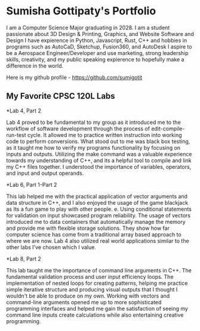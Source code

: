 
# Sumisha Gottipaty's Portfolio

I am a Computer Science Major graduating in 2028. I am a student passionate about 3D Design & Printing, Graphics, and Website Software and Design
I have expierence in Python, Javascript, Rust, C++ and hobbies in programs such as AutoCaD, Sketchup, Fusion360, and AutoDesk
I aspire to be a Aerospace Engineer/Developer and use marketing, strong leadership skills, creativity, and my public speaking expierence to hopefully make a difference in the world. 

Here is my github profile - https://github.com/sumigotit 

## My Favorite CPSC 120L Labs

*Lab 4, Part 2

Lab 4 proved to be fundamental to my group as it introduced me to the workflow of software development through the process of edit-compile-run-test cycle. It allowed me to practice written instruction into working code to perform conversions. What stood out to me was black box testing, as it taught me how to verify my programs functionality by focusing on inputs and outputs. Utilizing the make command was a valuable experience towards my understanding of C++, and its a helpful tool to compile and link my C++ files together. I understood the importance of variables, operators, and input and output operands. 

*Lab 6, Part 1-Part 2 

This lab helped me with the practical application of vector arguments and data structure in C++, and I also enjoyed the usage of the game blackjack as Its a fun game to play with other people. e. Using conditional statements for validation on input showcased program reliability. The usage of vectors introduced me to data containers that automatically manage the memory and provide me with flexible storage solutions. They show how far computer science has come from a traditional array based approach to where we are now. Lab 4 also utilized real world applications similar to the other labs I've chosen which I value.

*Lab 8, Part 2

This lab taught me the importance of command line arguments in C++. The fundamental validation process and user input efficiency loops. The implementation of nested loops for creating patterns, helping me practice simple iterative structure and producing visual outputs that I thought I wouldn't be able to produce on my own. Working with vectors and command-line arguments opened me up to more sophisticated programming interfaces and helped me gain the satisfaction of seeing my command line inputs create calculations while also entertaining creative programming. 

